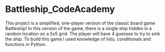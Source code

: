 # Battleship_CodeAcademy
This project is a simplified, one-player version of the classic board game Battleship! In this version of the game, there is a single ship hidden in a random location on a 5x5 grid. The player will have 4 guesses to try to sink the ship.  To build this game I used knowledge of lists, conditionals and functions in Python. 
